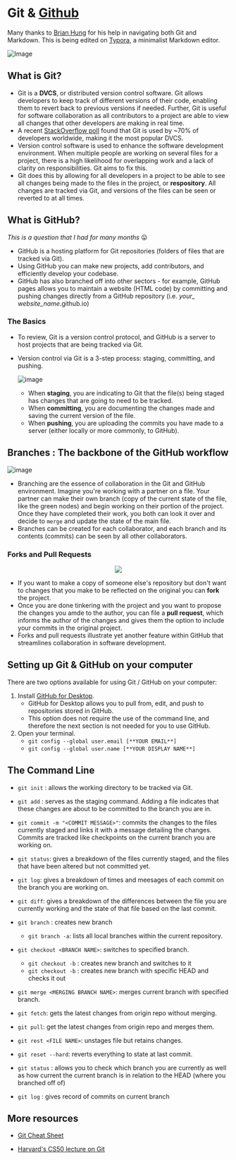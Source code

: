 # Git & [Github](https://github.com) 

Many thanks to [Brian Hung](https://github.com/brianhung) for his help in navigating both Git and Markdown. This is being edited on [Typora](https://typora.io), a minimalist Markdown editor.



![Image](https://spin.atomicobject.com/wp-content/uploads/20171003153036/github-logo.png)



## What is Git?

- Git is a **DVCS**, or distributed version control software. Git allows developers to keep track of different versions of their code, enabling them to revert back to previous versions if needed. Further, Git is useful for software collaboration as all contributors to a project are able to view all changes that other developers are making in real time. 
- A recent [StackOverflow poll](https://insights.stackoverflow.com/survey/2018/) found that Git is used by ~70% of developers worldwide, making it the most popular DVCS. 
- Version control software is used to enhance the software development environment. When multiple people are working on several files for a project, there is a high likelihood for overlapping work and a lack of clarity on responsibilities. Git aims to fix this.
- Git does this by allowing for all developers in a project to be able to see all changes being made to the files in the project, or **respository**. All changes are tracked via Git, and versions of the files can be seen or reverted to at all times.

## What is GitHub?

*This is a question that I had for many months* 😛

- GitHub is a hosting platform for Git repositories (folders of files that are tracked via Git).
- Using GitHub you can make new projects, add contributors, and efficiently develop your codebase.
- GitHub has also branched off into other sectors - for example, GitHub pages allows you to maintain a website (HTML code) by committing and pushing changes directly from a GitHub repository (i.e. *your_ website_name*.github.io)



### The Basics

- To review, Git is a version control protocol, and GitHub is a server to host projects that are being tracked via Git. 

- Version control via Git is a 3-step process: staging,  committing, and pushing. 

  ![image](https://github.com/nkishnani/Notes/blob/master/git_github/git_work_flow.png)



  - When **staging**, you are indicating to Git that the file(s) being staged has changes that are going to need to be tracked. 
  - When **committing**, you are documenting the changes made and saving the current version of the file.
  - When **pushing**, you are uploading the commits you have made to a server (either locally or more commonly, to GitHub).

## Branches : The backbone of the GitHub workflow

![image](https://wac-cdn.atlassian.com/dam/jcr:83323200-3c57-4c29-9b7e-e67e98745427/Branch-1.png?cdnVersion=jw)



- Branching are the essence of collaboration in the Git and GitHub environment. Imagine you're working with a partner on a file. Your partner can make their own branch (copy of the current state of the file, like the green nodes) and begin working on their portion of the project. Once they have completed their work, you both can look it over and decide to `merge`	and update the state of the main file.
- Branches can be created for each collaborator, and each branch and its contents (commits) can be seen by all other collaborators.



### Forks and Pull Requests

<p align="center">
  <img src="https://github-images.s3.amazonaws.com/help/bootcamp/Bootcamp-Fork.png">
</p>

- If you want to make a copy of someone else's repository but don't want to changes that you make to be reflected on the original you can **fork** the project. 
- Once you are done tinkering with the project and you want to propose the changes you amde to the author, you can file a **pull request**, which informs the author of the changes and gives them the option to include your commits in the original project. 
- Forks and pull requests illustrate yet another feature within GitHub that streamlines collaboration in software development. 



## Setting up Git & GitHub on your computer

There are two options available for using Git / GitHub on your computer:

1. Install [GitHub for Desktop](https://desktop.github.com). 
   - GitHub for Desktop allows you to pull from, edit, and push to repositories stored in GitHub. 
   - This option does not require the use of the command line, and therefore the next section is not needed for you to use GitHub.
2. Open your terminal.
   - `git config --global user.email [**YOUR EMAIL**]` 
   - `git config --global user.name [**YOUR DISPLAY NAME**]`

## The Command Line

- `git init` : allows the working directory to be tracked via Git.



- `git add` : serves as the staging command. Adding a file indicates that these changes are about to be committed to the branch you are in.



- `git commit -m "<COMMIT MESSAGE>"`: commits the changes to the files currently staged and links it with a message detailing the changes. Commits are tracked like checkpoints on the current branch you are working on.



- `git status`: gives a breakdown of the files currently staged, and the files that have been altered but not committed yet. 



- `git log`: gives a breakdown of times and meesages of each commit on the branch you are working on.



- `git diff`: gives a breakdown of the differences between the file you are currently working and the state of that file based on the last commit.


- `git branch` <NEW BRANCH NAME> : creates new branch 
    - `git branch -a`: lists all local branches within the current repository.

- `git checkout <BRANCH NAME>`: switches to specified branch.

    - `git checkout -b` <NEW BRANCH NAME> : creates new branch and switches to it 
    - `git checkout -b` <NEW BRANCH NAME> <EXISTING BRANCH NAME> : creates new branch with specific HEAD and checks it out

- `git merge <MERGING BRANCH NAME>`: merges current branch with specified branch.

- `git fetch`: gets the latest changes from origin repo without merging.

- `git pull`: get the latest changes from origin repo and merges them.

- `git rest <FILE NAME>`: unstages file but retains changes.

- `git reset --hard`: reverts everything to state at last commit.

- `git status` : allows you to check which branch you are currently as well as how current the current branch is in relation to the HEAD (where you branched off of)

- `git log` : gives record of commits on current branch

## More resources

- [Git Cheat Sheet ](http://files.zeroturnaround.com/pdf/zt_git_cheat_sheet.pdf)

- [Harvard's CS50 lecture on Git](https://www.youtube.com/watch?v=MJUJ4wbFm_A)
